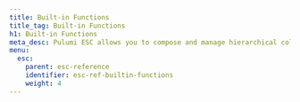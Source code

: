 ```yaml
---
title: Built-in Functions
title_tag: Built-in Functions
h1: Built-in Functions
meta_desc: Pulumi ESC allows you to compose and manage hierarchical collections of configuration and secrets and consume them in various ways.
menu:
  esc:
    parent: esc-reference
    identifier: esc-ref-builtin-functions
    weight: 4
---
```



